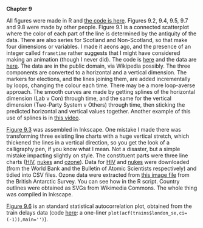 **Chapter 9**

All figures were made in R and [the code is here](Ch8.R). Figures 9.2, 9.4, 9.5, 9.7 and 9.8 were made by other people.
Figure 9.1 is a connected scatterplot where the color of each part of the line is determined by the antiquity of the data. There are also series for Scotland and Non-Scotland, so that make four dimensions or variables. I made it aeons ago, and the presence of an integer called `frametime` rather suggests that I might have considered making an animation (though I never did). The code is [here](elections.R) and the data are [here](elections_wide.csv). The data are in the public domain, via Wikipedia possibly. The three components are converted to a horizontal and a vertical dimension. The markers for elections, and the lines joining them, are added incrementally by loops, changing the colour each time. There may be a more loop-averse approach. The smooth curves are made by getting splines of the horizontal dimension (Lab v Con) through time, and the same for the vertical dimension (Two-Party System v Others) through time, then sticking the predicted horizontal and vertical values together. Another example of this use of splines is in [this video](https://www.youtube.com/watch?v=kqIl4I8PlBM).

[Figure 9.3](9-timeline2.svg) was assembled in Inkscape. One mistake I made there was transforming three existing line charts with a huge vertical stretch, which thickened the lines in a vertical direction, so you get the look of a calligraphy pen, if you know what I mean. Not a disaster, but a simple mistake impacting slightly on style. The constituent parts were three line charts ([HIV](9-timeline-hiv.svg), [nukes](9-timeline-nuc.svg) and [ozone](9-timeline-ozo.svg)). Data for [HIV](HIV-population.csv) and [nukes](nuclear-warheads.csv) were downloaded (from the World Bank and the Bulletin of Atomic Scientists respectively) and tidied into CSV files. Ozone data were extracted from [this image file](halley-ozone.JPG) from the British Antarctic Survey. You can see how in the R script. Country outlines were obtained as SVGs from Wikimedia Commons. The whole thing was compiled in Inkscape.

[Figure 9.6](9-autocorr.svg) is an standard statistical autocorrelation plot, obtained from the train delays data (code [here](../chapter02/traindelays-4weeks.R): a one-liner `plot(acf(trains$london_se,ci=(-1)),main='')`).
